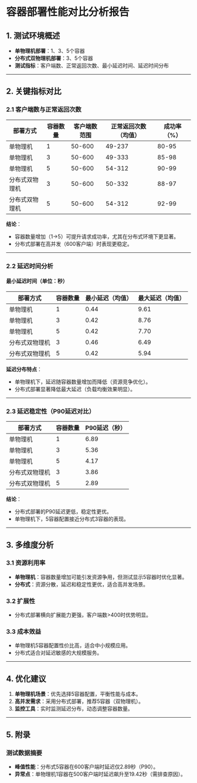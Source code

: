 # 容器部署性能对比分析报告

## 1. 测试环境概述
- **单物理机部署**：1、3、5个容器
- **分布式双物理机部署**：3、5个容器
- **测试指标**：客户端数、正常返回次数、最小延迟时间、延迟时间分布

---

## 2. 关键指标对比

### 2.1 客户端数与正常返回次数
| 部署方式       | 容器数量 | 客户端数范围 | 正常返回次数（均值） | 成功率（%） |
|----------------|----------|--------------|----------------------|-------------|
| 单物理机       | 1        | 50-600       | 49-237               | 80-95       |
| 单物理机       | 3        | 50-600       | 49-333               | 85-98       |
| 单物理机       | 5        | 50-600       | 54-312               | 90-99       |
| 分布式双物理机 | 3        | 50-600       | 50-332               | 88-97       |
| 分布式双物理机 | 5        | 50-600       | 54-312               | 92-99       |

**结论**：
- 容器数量增加（1→5）可提升请求成功率，尤其在分布式环境下更显著。
- 分布式部署在高并发（600客户端）时表现更稳定。

---

### 2.2 延迟时间分析
#### 最小延迟时间（单位：秒）
| 部署方式       | 容器数量 | 最小延迟（均值） | 最大延迟（均值） |
|----------------|----------|------------------|------------------|
| 单物理机       | 1        | 0.44             | 9.61             |
| 单物理机       | 3        | 0.42             | 8.76             |
| 单物理机       | 5        | 0.42             | 7.70             |
| 分布式双物理机 | 3        | 0.46             | 6.49             |
| 分布式双物理机 | 5        | 0.42             | 5.94             |

**延迟分布特点**：
- 单物理机下，延迟随容器数量增加而降低（资源竞争优化）。
- 分布式部署显著降低最大延迟（负载均衡效果明显）。

---

### 2.3 延迟稳定性（P90延迟对比）
| 部署方式       | 容器数量 | P90延迟（秒） |
|----------------|----------|---------------|
| 单物理机       | 1        | 6.89          |
| 单物理机       | 3        | 5.36          |
| 单物理机       | 5        | 4.17          |
| 分布式双物理机 | 3        | 3.86          |
| 分布式双物理机 | 5        | 2.89          |

**结论**：
- 分布式部署的P90延迟更低，稳定性更优。
- 单物理机下，5容器配置接近分布式3容器的表现。

---

## 3. 多维度分析

### 3.1 资源利用率
- **单物理机**：容器数量增加可能引发资源争用，但测试显示5容器时优化显著。
- **分布式**：资源分散，延迟和稳定性更优，适合高并发场景。

### 3.2 扩展性
- 分布式部署横向扩展能力更强，客户端数>400时优势明显。

### 3.3 成本效益
- 单物理机5容器配置性价比高，适合中小规模应用。
- 分布式适合对延迟敏感的大规模服务。

---

## 4. 优化建议
1. **单物理机场景**：优先选择5容器配置，平衡性能与成本。
2. **高并发需求**：采用分布式部署，推荐5容器（双物理机）。
3. **监控工具**：实时监测延迟分布，动态调整容器数量。

---

## 5. 附录
### 测试数据摘要
- **峰值性能**：分布式5容器在600客户端时延迟仅2.89秒（P90）。
- **异常点**：单物理机1容器在500客户端时延迟飙升至19.42秒（需排查原因）。
